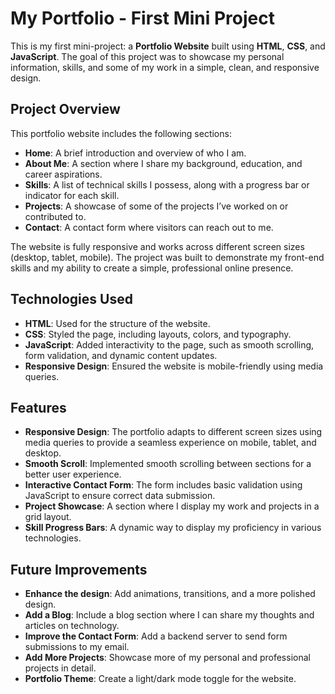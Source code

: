 # My Portfolio - First Mini Project

This is my first mini-project: a **Portfolio Website** built using **HTML**, **CSS**, and **JavaScript**. The goal of this project was to showcase my personal information, skills, and some of my work in a simple, clean, and responsive design.

## Project Overview

This portfolio website includes the following sections:

- **Home**: A brief introduction and overview of who I am.
- **About Me**: A section where I share my background, education, and career aspirations.
- **Skills**: A list of technical skills I possess, along with a progress bar or indicator for each skill.
- **Projects**: A showcase of some of the projects I’ve worked on or contributed to.
- **Contact**: A contact form where visitors can reach out to me.

The website is fully responsive and works across different screen sizes (desktop, tablet, mobile). The project was built to demonstrate my front-end skills and my ability to create a simple, professional online presence.

## Technologies Used

- **HTML**: Used for the structure of the website.
- **CSS**: Styled the page, including layouts, colors, and typography.
- **JavaScript**: Added interactivity to the page, such as smooth scrolling, form validation, and dynamic content updates.
- **Responsive Design**: Ensured the website is mobile-friendly using media queries.

## Features

- **Responsive Design**: The portfolio adapts to different screen sizes using media queries to provide a seamless experience on mobile, tablet, and desktop.
- **Smooth Scroll**: Implemented smooth scrolling between sections for a better user experience.
- **Interactive Contact Form**: The form includes basic validation using JavaScript to ensure correct data submission.
- **Project Showcase**: A section where I display my work and projects in a grid layout.
- **Skill Progress Bars**: A dynamic way to display my proficiency in various technologies.


## Future Improvements

- **Enhance the design**: Add animations, transitions, and a more polished design.
- **Add a Blog**: Include a blog section where I can share my thoughts and articles on technology.
- **Improve the Contact Form**: Add a backend server to send form submissions to my email.
- **Add More Projects**: Showcase more of my personal and professional projects in detail.
- **Portfolio Theme**: Create a light/dark mode toggle for the website.


